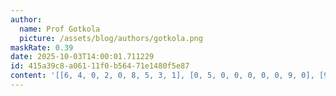 ```yaml
---
author:
  name: Prof Gotkola
  picture: /assets/blog/authors/gotkola.png
maskRate: 0.39
date: 2025-10-03T14:00:01.711229
id: 415a39c8-a061-11f0-b564-71e1480f5e87
content: '[[6, 4, 0, 2, 0, 8, 5, 3, 1], [0, 5, 0, 0, 0, 0, 0, 9, 0], [9, 0, 8, 5, 7, 0, 4, 0, 6], [5, 8, 9, 1, 0, 4, 3, 0, 0], [0, 2, 6, 0, 0, 9, 0, 4, 5], [0, 1, 0, 0, 0, 7, 2, 8, 9], [4, 7, 5, 9, 6, 3, 8, 1, 2], [0, 0, 3, 7, 0, 0, 9, 0, 4], [0, 0, 2, 8, 4, 5, 6, 7, 0]]'
---
```

